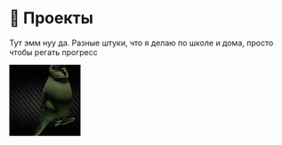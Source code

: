 # 📝 Проекты

Тут эмм нуу да. Разные штуки, что я делаю по школе и дома, просто чтобы регать прогресс

![alt text](https://github.com/quadyyyy/my-projects/blob/main/images%20for%20readme/axel37popug.gif?raw=true)
